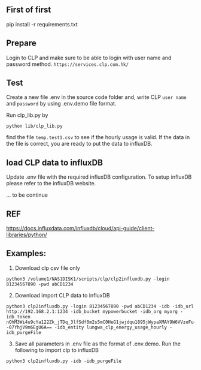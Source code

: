 ## First of first
pip install -r requirements.txt

## Prepare 
Login to CLP and make sure to be able to login with user name and password method.
`https://services.clp.com.hk/`

## Test
Create a new file .env in the source code folder and,
write CLP `user name` and `password` by using .env.demo file format.

Run clp_lib.py by
```
python lib/clp_lib.py
```

find the file `temp.test1.csv` to see if the hourly usage is valid. If the data in the file is correct, you are ready to put the data to influxDB.

## load CLP data to influxDB
Update .env file with the required influxDB configuration. To setup influxDB please refer to the influxDB website.

... to be continue

## REF
https://docs.influxdata.com/influxdb/cloud/api-guide/client-libraries/python/

## Examples:
1. Download clp csv file only
```
python3 /volume1/NAS1DISK1/scripts/clp/clp2influxdb.py -login 81234567890 -pwd abCD1234
```

2. Download import CLP data to influxDB 
```
python3 clp2influxdb.py -login 81234567890 -pwd abCD1234 -idb -idb_url http://192.168.2.1:1234 -idb_bucket mypowerbucket -idb_org myorg -idb_token nOhM3Wi4u9cYa122Zk_jTDq_3lfSdf0m2s5mC0HeG1jwjdqu1895jWypaXMAY9W6VVzoFu--07YhjV9m6EgU6A== -idb_entity lungwa_clp_energy_usage_hourly -idb_purgeFile
```

3. Save all parameters in .env file as the format of .env.demo. Run the following to import clp to influxDB
```
python3 clp2influxdb.py -idb -idb_purgeFile
```
